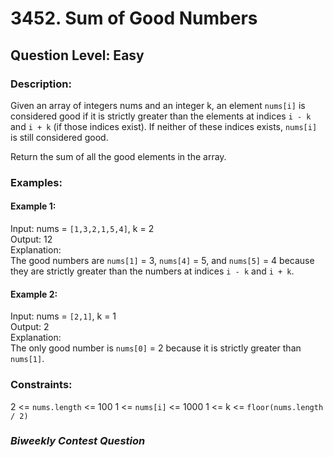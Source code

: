 # 3452. Sum of Good Numbers
## Question Level: Easy
### Description:
Given an array of integers nums and an integer k, an element `nums[i]` is considered good if it is strictly greater than the elements at indices `i - k` and `i + k` (if those indices exist). If neither of these indices exists, `nums[i]` is still considered good.

Return the sum of all the good elements in the array.

### Examples:
#### Example 1:
Input: nums = `[1,3,2,1,5,4]`, k = 2  
Output: 12  
Explanation:  
The good numbers are `nums[1]` = 3, `nums[4]` = 5, and `nums[5]` = 4 because they are strictly greater than the numbers at indices `i - k` and `i + k`.

#### Example 2:
Input: nums = `[2,1]`, k = 1  
Output: 2  
Explanation:  
The only good number is `nums[0]` = 2 because it is strictly greater than `nums[1]`.

### Constraints:

2 <= `nums.length` <= 100
1 <= `nums[i]` <= 1000
1 <= k <= `floor(nums.length / 2)`

### <i>Biweekly Contest Question</i>